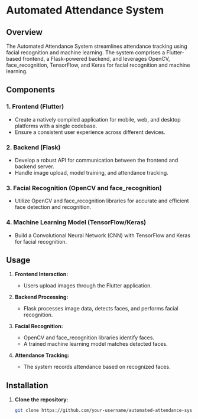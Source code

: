 # Automated Attendance System

## Overview

The Automated Attendance System streamlines attendance tracking using facial recognition and machine learning. The system comprises a Flutter-based frontend, a Flask-powered backend, and leverages OpenCV, face_recognition, TensorFlow, and Keras for facial recognition and machine learning.

## Components

### 1. Frontend (Flutter)

- Create a natively compiled application for mobile, web, and desktop platforms with a single codebase.
- Ensure a consistent user experience across different devices.

### 2. Backend (Flask)

- Develop a robust API for communication between the frontend and backend server.
- Handle image upload, model training, and attendance tracking.

### 3. Facial Recognition (OpenCV and face_recognition)

- Utilize OpenCV and face_recognition libraries for accurate and efficient face detection and recognition.

### 4. Machine Learning Model (TensorFlow/Keras)

- Build a Convolutional Neural Network (CNN) with TensorFlow and Keras for facial recognition.

## Usage

1. **Frontend Interaction:**
   - Users upload images through the Flutter application.

2. **Backend Processing:**
   - Flask processes image data, detects faces, and performs facial recognition.

3. **Facial Recognition:**
   - OpenCV and face_recognition libraries identify faces.
   - A trained machine learning model matches detected faces.

4. **Attendance Tracking:**
   - The system records attendance based on recognized faces.

## Installation

1. **Clone the repository:**
   ```bash
   git clone https://github.com/your-username/automated-attendance-system.git
